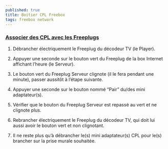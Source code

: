 ```yaml
---
published: true
title: Boitier CPL Freebox
tags: freebox network
---
```

### [Associer des CPL avec les Freeplugs](https://blog.t-core.fr/associer-des-cpl-avec-les-freeplugs-de-la-freebox-revolution/)

1. Débrancher électriquement le Freeplug du décodeur TV (le Player).
2. Appuyer une seconde sur le bouton vert du Freeplug de la box Internet affichant l’heure (le Serveur).
3. Le bouton vert du Freeplug Serveur clignote (il le fera pendant une minute), passer aussitôt à l’étape suivante.
4. Appuyer une seconde sur le bouton nommé “Pair” du/des mini adaptateur(s).
5. Vérifier que le bouton du Freeplug Serveur est repassé au vert et ne clignote plus.

6. Rebrancher électriquement le Freeplug du décodeur TV, qui doit lui aussi avoir le bouton vert et non clignotant.
7. Il ne reste plus qu’à débrancher le(s) mini adaptateur(s) CPL pour le(s) brancher sur la prise murale souhaitée.

